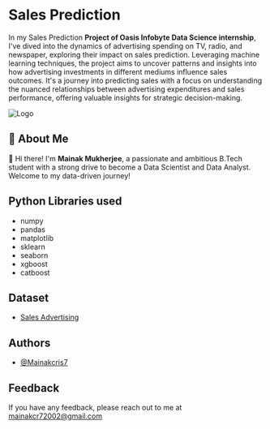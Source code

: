 
# Sales Prediction

In my Sales Prediction **Project of Oasis Infobyte Data Science internship**, I've dived into the dynamics of advertising spending on TV, radio, and newspaper, exploring their impact on sales prediction. Leveraging machine learning techniques, the project aims to uncover patterns and insights into how advertising investments in different mediums influence sales outcomes. It's a journey into predicting sales with a focus on understanding the nuanced relationships between advertising expenditures and sales performance, offering valuable insights for strategic decision-making.












![Logo](https://www.creativefabrica.com/wp-content/uploads/2018/11/Sale-Logo-by-Icikuhibiniu-4.jpg)


## 🚀 About Me
👋 Hi there! I'm **Mainak Mukherjee**, a passionate and ambitious B.Tech student with a strong drive to become a Data Scientist and Data Analyst. Welcome to my data-driven journey!



## Python Libraries used

- numpy
- pandas
- matplotlib
- sklearn
- seaborn
- xgboost
- catboost



## Dataset

 - [Sales Advertising](https://www.kaggle.com/datasets/bumba5341/advertisingcsv)


## Authors

- [@Mainakcris7](https://github.com/Mainakcris7)


## Feedback

If you have any feedback, please reach out to me at mainakcr72002@gmail.com

